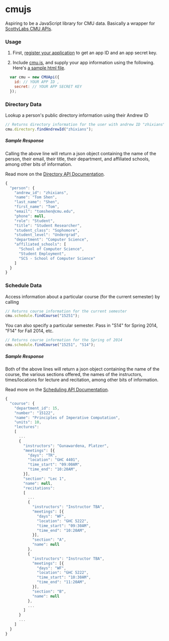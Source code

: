 cmujs
=====

Aspiring to be a JavaScript library for CMU data. Basically a wrapper for [ScottyLabs CMU APIs](https://apis.scottylabs.org).


### Usage

1. First, [register your application](https://apis.scottylabs.org/apps) to get an app ID and an app secret key.

2. Include [cmu.js](https://github.com/ryhan/cmujs/blob/master/cmu.js), and supply your app information using the following. Here's [a sample html file](https://github.com/ryhan/cmujs/blob/master/sample.html).
```javascript
  var cmu = new CMUApi({
    id: // YOUR APP ID ,
    secret: // YOUR APP SECRET KEY
  });
```

### Directory Data

Lookup a person's public directory information using their Andrew ID
```javascript
// Returns directory information for the user with andrew ID "zhixians"
cmu.directory.findAndrewId("zhixians");
```

##### Sample Response

Calling the above line will return a json object containing the name of the person, their email, their title, their department, and affiliated schools, among other bits of information.

Read more on the [Directory API Documentation](https://apis.scottylabs.org/documentation/directory).
```javascript
{
  "person": {
    "andrew_id": "zhixians",
    "name": "Tom Shen",
    "last_name": "Shen",
    "first_name": "Tom",
    "email": "tomshen@cmu.edu",
    "phone": null,
    "role": "Student",
    "title": "Student Researcher",
    "student_class": "Sophomore",
    "student_level": "Undergrad",
    "department": "Computer Science",
    "affiliated_schools": [
      "School of Computer Science",
      "Student Employment",
      "SCS - School of Computer Science"
    ]
  }
}
```

### Schedule Data

Access information about a particular course (for the current semester) by calling
```javascript
// Returns course information for the current semester
cmu.schedule.findCourse("15251");
```

You can also specify a particular semester. Pass in "S14" for Spring 2014, "F14" for Fall 2014, etc.
```javascript
// Returns course information for the Spring of 2014
cmu.schedule.findCourse("15251", "S14");
```

##### Sample Response

Both of the above lines will return a json object containing the name of the course, the various sections offered, the names of the instructors, times/locations for lecture and recitation, among other bits of information.

Read more on the [Scheduling API Documentation](https://apis.scottylabs.org/documentation/scheduling).
```javascript
{
  "course": {
    "department_id": 15,
    "number": "15122",
    "name": "Principles of Imperative Computation",
    "units": 10,
    "lectures":
    [
      ...
      {
        "instructors": "Gunawardena, Platzer",
        "meetings": [{
          "days": "TR",
          "location": "GHC 4401",
          "time_start": "09:00AM",
          "time_end": "10:20AM",
        }],
        "section": "Lec 1",
        "name": null,
        "recitations":
        [
          ...
          {
            "instructors": "Instructor TBA",
            "meetings": [{
              "days": "WF",
              "location": "GHC 5222",
              "time_start": "09:30AM",
              "time_end": "10:20AM",
            }],
            "section": "A",
            "name": null
          },
          {
            "instructors": "Instructor TBA",
            "meetings": [{
              "days": "WF",
              "location": "GHC 5222",
              "time_start": "10:30AM",
              "time_end": "11:20AM",
            }],
            "section": "B",
            "name": null
          },
          ...
        ]
      }
      ...
    ]
  }
}
```
